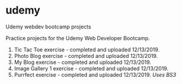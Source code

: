 # udemy
Udemy webdev bootcamp projects

Practice projects for the Udemy Web Developer Bootcamp.

1) Tic Tac Toe exercise - completed and uploaded 12/13/2019.
2) Photo Blog exercise - completed and uploaded 12/13/2019.
3) My Blog exercise - completed and uploaded 12/13/2019.
4) Image Gallery 1 exercise - completed and uploaded 12/13/2019.
5) Purrfect exercise - completed and uploaded 12/13/2019. *Uses BS3*
